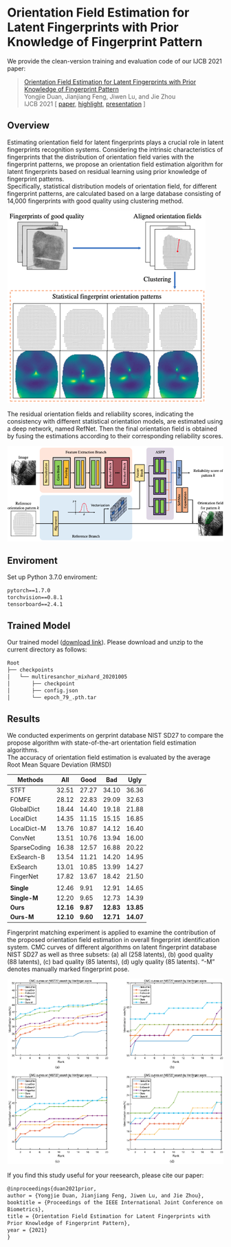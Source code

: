 # Orientation Field Estimation for Latent Fingerprints with Prior Knowledge of Fingerprint Pattern

We provide the clean-version training and evaluation code of our IJCB 2021 paper:
> [Orientation Field Estimation for Latent Fingerprints with Prior Knowledge of Fingerprint Pattern](TODO:)  
> Yongjie Duan, Jianjiang Feng, Jiwen Lu, and Jie Zhou  
> IJCB 2021 [ [paper](TODO:), [highlight](TODO:), [presentation](TODO:) ]

## Overview
Estimating orientation field for latent fingerprints plays a crucial role in latent fingerprints recognition systems. Considering the intrinsic characteristics of fingerprints that the distribution of orientation field varies with the fingerprint patterns, we propose an orientation field estimation algorithm for latent fingerprints based on residual learning using prior knowledge of fingerprint patterns.  
Specifically, statistical distribution models of orientation field, for different fingerprint patterns, are calculated based on a large database consisting of 14,000 fingerprints with good quality using clustering method.  

![finger-pattern](./images/patterns.png)

The residual orientation fields and reliability scores, indicating the consistency with different statistical orientation models, are estimated using a deep network, named RefNet. Then the final orientation field is obtained by fusing the estimations according to their corresponding reliability scores.

![overview](./images/overview.png)

## Enviroment
Set up Python 3.7.0 enviroment:
```
pytorch==1.7.0
torchvision==0.8.1
tensorboard==2.4.1
```

## Trained Model
Our trained model ([download link](https://drive.google.com/file/d/1u0aA8f9FV7jlE7QfOY_g2WdcJ1ZtpqVE/view?usp=sharing)).
Please download and unzip to the current directory as follows:

```
Root
├── checkpoints
│   └── multiresanchor_mixhard_20201005
│       ├── checkpoint
│       ├── config.json
│       └── epoch_79_.pth.tar
```

## Results
We conducted experiments on gerprint database NIST SD27 to compare the propose algorithm with state-of-the-art orientation field estimation algorithms.  
The accuracy of orientation field estimation is evaluated by the average Root Mean Square Deviation (RMSD)

| Methods      | All       | Good     | Bad       | Ugly      |
| ------------ | --------- | -------- | --------- | --------- |
| STFT         | 32.51     | 27.27    | 34.10     | 36.36     |
| FOMFE        | 28.12     | 22.83    | 29.09     | 32.63     |
| GlobalDict   | 18.44     | 14.40    | 19.18     | 21.88     |
| LocalDict    | 14.35     | 11.15    | 15.15     | 16.85     |
| LocalDict-M  | 13.76     | 10.87    | 14.12     | 16.40     |
| ConvNet      | 13.51     | 10.76    | 13.94     | 16.00     |
| SparseCoding | 16.38     | 12.57    | 16.88     | 20.22     |
| ExSearch-B   | 13.54     | 11.21    | 14.20     | 14.95     |
| ExSearch     | 13.01     | 10.85    | 13.99     | 14.27     |
| FingerNet    | 17.82     | 13.67    | 18.42     | 21.50     |
|              |           |          |           |           |
| **Single**   | 12.46     | 9.91     | 12.91     | 14.65     |
| **Single-M** | 12.20     | 9.65     | 12.73     | 14.39     |
| **Ours**     | **12.16** | **9.87** | **12.83** | **13.85** |
| **Ours-M**   | **12.10** | **9.60** | **12.71** | **14.07** |

Fingerprint matching experiment is applied to examine the contribution of the proposed orientation field estimation in overall fingerprint identification system. CMC curves of different algorithms on latent fingerprint database NIST SD27 as well as three subsets: (a) all (258 latents), (b) good quality (88 latents), (c) bad quality (85 latents), (d) ugly quality (85 latents). “-M” denotes manually marked fingerprint pose.

![cmc_nist27](./images/cmc_nist27.png)

If you find this study useful for your reesearch, please cite our paper:

```
@inproceedings{duan2021prior,
author = {Yongjie Duan, Jianjiang Feng, Jiwen Lu, and Jie Zhou},
booktitle = {Proceedings of the IEEE International Joint Conference on Biometrics},
title = {Orientation Field Estimation for Latent Fingerprints with Prior Knowledge of Fingerprint Pattern},
year = {2021}
}
```
